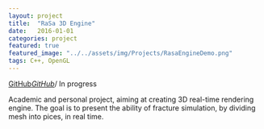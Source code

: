 ```yaml
---
layout: project
title:  "RaSa 3D Engine"
date:   2016-01-01 
categories: project
featured: true
featured_image: "../../assets/img/Projects/RasaEngineDemo.png"
tags: C++, OpenGL
---
```


[GitHub]:      https://github.com/QuiX23/RasaEngine

[GitHub]*[GitHub]*/ In progress

Academic and personal project, aiming at creating 3D real-time rendering engine. 
The goal is to present the ability of fracture simulation, by dividing mesh into pices, in real time.